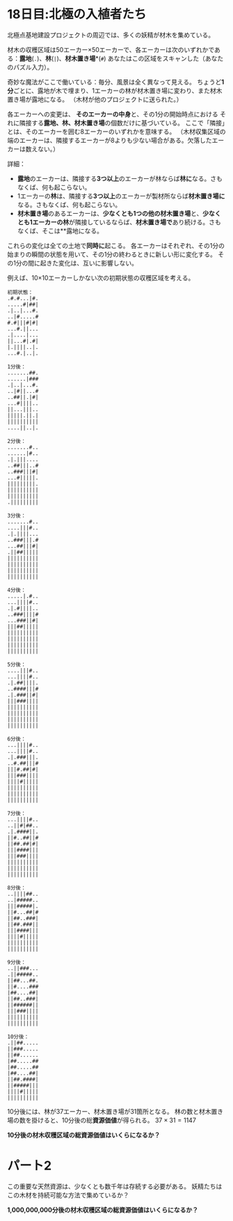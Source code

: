 # 18日目:北極の入植者たち

北極点基地建設プロジェクトの周辺では、多くの妖精が材木を集めている。

材木の収穫区域は50エーカー×50エーカーで、各エーカーは次のいずれかである：**露地**(`.`)、**林**(`|`)、**材木置き場***(`#`)
あなたはこの区域をスキャンした（あなたのパズル入力）。

奇妙な魔法がここで働いている：毎分、風景は全く異なって見える。
ちょうど**1分**ごとに、露地が木で埋まり、1エーカーの林が材木置き場に変わり、また材木置き場が露地になる。
（木材が他のプロジェクトに送られた。）

各エーカーへの変更は、
**そのエーカーの中身**と、その1分の開始時点における
それに隣接する**露地、林、材木置き場**の個数だけに基づいている。
ここで「隣接」とは、そのエーカーを囲む8エーカーのいずれかを意味する。
（木材収集区域の端のエーカーは、隣接するエーカーが8よりも少ない場合がある。欠落したエーカーは数えない。）

詳細：

- **露地**のエーカーは、隣接する**3つ以上**のエーカーが林ならば**林に**なる。さもなくば、何も起こらない。
- 1エーカーの**林**は、隣接する**3つ以上**のエーカーが製材所ならば**材木置き場に**なる。さもなくば、何も起こらない。
- **材木置き場**のあるエーカーは、**少なくとも1つの他の材木置き場**と、**少なくとも1エーカーの林**が隣接しているならば、**材木置き場で**あり続ける。さもなくば、そこは**露地になる。

これらの変化は全ての土地で**同時に**起こる。
各エーカーはそれぞれ、その1分の始まりの瞬間の状態を用いて、その1分の終わるときに新しい形に変化する。
その1分の間に起きた変化は、互いに影響しない。

例えば、10×10エーカーしかない次の初期状態の収穫区域を考える。

```
初期状態：
.#.#...|#.
.....#|##|
.|..|...#.
..|#.....#
#.#|||#|#|
...#.||...
.|....|...
||...#|.#|
|.||||..|.
...#.|..|.

1分後：
.......##.
......|###
.|..|...#.
..|#||...#
..##||.|#|
...#||||..
||...|||..
|||||.||.|
||||||||||
....||..|.

2分後：
.......#..
......|#..
.|.|||....
..##|||..#
..###|||#|
...#|||||.
|||||||||.
||||||||||
||||||||||
.|||||||||

3分後：
.......#..
....|||#..
.|.||||...
..###|||.#
...##|||#|
.||##|||||
||||||||||
||||||||||
||||||||||
||||||||||

4分後：
.....|.#..
...||||#..
.|.#||||..
..###||||#
...###||#|
|||##|||||
||||||||||
||||||||||
||||||||||
||||||||||

5分後：
....|||#..
...||||#..
.|.##||||.
..####|||#
.|.###||#|
|||###||||
||||||||||
||||||||||
||||||||||
||||||||||

6分後：
...||||#..
...||||#..
.|.###|||.
..#.##|||#
|||#.##|#|
|||###||||
||||#|||||
||||||||||
||||||||||
||||||||||

7分後：
...||||#..
..||#|##..
.|.####||.
||#..##||#
||##.##|#|
|||####|||
|||###||||
||||||||||
||||||||||
||||||||||

8分後：
..||||##..
..|#####..
|||#####|.
||#...##|#
||##..###|
||##.###||
|||####|||
||||#|||||
||||||||||
||||||||||

9分後：
..||###...
.||#####..
||##...##.
||#....###
|##....##|
||##..###|
||######||
|||###||||
||||||||||
||||||||||

10分後：
.||##.....
||###.....
||##......
|##.....##
|##.....##
|##....##|
||##.####|
||#####|||
||||#|||||
||||||||||
```

10分後には、林が37エーカー、材木置き場が31箇所となる。
林の数と材木置き場の数を掛けると、10分後の総**資源価値**が得られる。
$37 \times 31= 1147$

**10分後の材木収穫区域の総資源価値はいくらになるか？**

# パート2

この重要な天然資源は、少なくとも数千年は存続する必要がある。
妖精たちはこの木材を持続可能な方法で集めているか？

**1,000,000,000分後の材木収穫区域の総資源価値はいくらになるか？**
